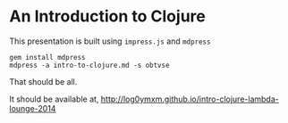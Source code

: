 An Introduction to Clojure
==========================

This presentation is built using `impress.js` and `mdpress`

    gem install mdpress
    mdpress -a intro-to-clojure.md -s obtvse

That should be all.

It should be available at,
<http://log0ymxm.github.io/intro-clojure-lambda-lounge-2014>
